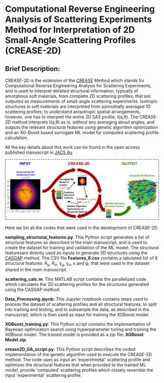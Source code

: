 # Computational Reverse Engineering Analysis of Scattering Experiments Method for Interpretation of 2D Small-Angle Scattering Profiles (CREASE-2D)

## Brief Description:
CREASE-2D is the extension of the [CREASE](https://github.com/arthijayaraman-lab/crease_ga) Method which stands for Computational Reverse Engineering Analysis for Scattering Experiments, and is used to interpret detailed structural information, typically of amorphous soft materials, from complete 2D scattering profiles, that are outputed as measurements of small-angle scattering experiments. Isotropic structures in soft materials are interpreted from azimuthally averaged 1D scattering profiles; to understand anisotropic spatial arrangements, however, one has to interpret the entire 2D SAS profile, I(q,θ). The CREASE-2D method interprets I(q,θ) as is, without any averaging about angles, and outputs the relevant structural features using genetic algorithm optimization and an XG-Boost based surrogate ML model for computed scattering profile calculation.

All the key details about this work can be found in the open access published manuscript in [JACS Au](https://pubs.acs.org/doi/10.1021/jacsau.4c00068).

![CREASE-2D](https://github.com/arthijayaraman-lab/CREASE-2D/blob/main/TOC.png)

Here we list all the codes that were used in the development of CREASE-2D.

__sampling_structural_features.py__: This Python script generates a list of structural features as described in the main manuscript, and is used to create the dataset for training and validation of the ML model. The structural featuresare directly used as inputs to generate 3D structures using the [CASGAP](https://github.com/arthijayaraman-lab/casgap) method. The CSV file __Features_6.csv__ contains a tabulated list of 6 structural features:  R<sub>μ</sub>, R<sub>σ</sub>, γ<sub>μ</sub>, γ<sub>σ</sub>, κ and φ, that were used in the dataset shared in the main manuscript.

__scattering_calc.m__: This MATLAB script contains the parallelized code which calculates the 2D scattering profiles for the structures generated using the CASGAP method.

__Data_Processing.ipynb__: This Jupyter notebook contains steps used to process the dataset of scattering profiles and all structural features, to split into training and testing, and to subsample the data, as described in the manuscript, which is then used as input for training the XGBoost model.

__XGBoost_training.py__: This Python script contains the implementation of Bayesian optimization search using hyperparameter tuning and training the XGBoost model. The trained model is provided as a zip file: __XGBoost Model.zip__.

__crease2D_GA_script.py__: This Python script describes the coded implementation of the genetic algorithm used to execute the CREASE-2D method. The code uses as input an 'experimnetal' scattering profile and optimizes the structural features that when provided to the trained ML model, provide 'computed' scattering profiles which closely resemble the input 'experimental' scattering profile.
